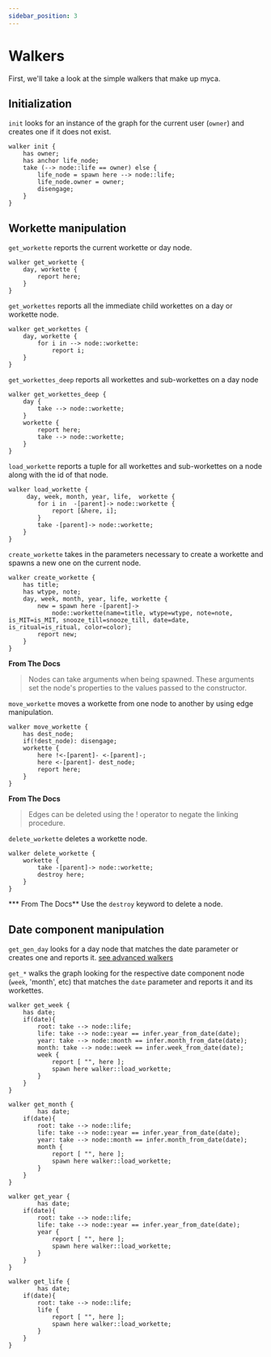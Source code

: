 ```yaml
---
sidebar_position: 3
---
```


# Walkers

First, we'll take a look at the simple walkers that make up myca.

## Initialization

`init` looks for an instance of the graph for the current user (`owner`) and creates one if it does not exist.

```jac
walker init {
    has owner;
    has anchor life_node;
    take (--> node::life == owner) else {
        life_node = spawn here --> node::life;
        life_node.owner = owner;
        disengage;
    }
}
```

## Workette manipulation

`get_workette` reports the current workette or day node.

```jac
walker get_workette {
    day, workette {
        report here;
    }
}

```

`get_workettes` reports all the immediate child workettes on a day or workette node.

```jac
walker get_workettes {
    day, workette {
        for i in --> node::workette:
            report i;
    }
}
```

`get_workettes_deep` reports all workettes and sub-workettes on a day node

```jac
walker get_workettes_deep {
    day {
        take --> node::workette;
    }
    workette {
        report here;
        take --> node::workette;
    }
}
```

`load_workette` reports a tuple for all workettes and sub-workettes on a node along with the id of that node.

```jac
walker load_workette {
     day, week, month, year, life,  workette {
        for i in  -[parent]-> node::workette {
            report [&here, i];
        }
        take -[parent]-> node::workette;
    }
}
```

`create_workette` takes in the parameters necessary to create a workette and spawns a new one on the current node.

```jac
walker create_workette {
    has title;
    has wtype, note;
    day, week, month, year, life, workette {
        new = spawn here -[parent]->
            node::workette(name=title, wtype=wtype, note=note, is_MIT=is_MIT, snooze_till=snooze_till, date=date, is_ritual=is_ritual, color=color);
        report new;
    }
}
```

**From The Docs**
>Nodes can take arguments when being spawned. These arguments set the node's properties to the values passed to the constructor.

`move_workette` moves a workette from one node to another by using edge manipulation.

```jac
walker move_workette {
    has dest_node;
    if(!dest_node): disengage;
    workette {
        here !<-[parent]- <-[parent]-;
        here <-[parent]- dest_node;
        report here;
    }
}

```

**From The Docs**
> Edges can be deleted using the ! operator to negate the linking procedure.

`delete_workette` deletes a workette node.

```jac
walker delete_workette {
    workette {
        take -[parent]-> node::workette;
        destroy here;
    }
}
```

*** From The Docs**
Use the `destroy` keyword to delete a node.

## Date component manipulation

<!-- TODO: add link below -->
`get_gen_day` looks for a day node that matches the date parameter or creates one and reports it. [see advanced walkers](/docs/myca-a-jaseci-product/walkers-advanced)

`get_*` walks the graph looking for the respective date component node (`week`, 'month', etc) that matches the `date` parameter and reports it and its workettes.

```jac
walker get_week {
    has date;
    if(date){
        root: take --> node::life;
        life: take --> node::year == infer.year_from_date(date);
        year: take --> node::month == infer.month_from_date(date);
        month: take --> node::week == infer.week_from_date(date);
        week {
            report [ "", here ];
            spawn here walker::load_workette;
        }
    }
}
```

```jac
walker get_month {
        has date;
    if(date){
        root: take --> node::life;
        life: take --> node::year == infer.year_from_date(date);
        year: take --> node::month == infer.month_from_date(date);
        month {
            report [ "", here ];
            spawn here walker::load_workette;
        }
    }
}
```

```jac
walker get_year {
        has date;
    if(date){
        root: take --> node::life;
        life: take --> node::year == infer.year_from_date(date);
        year {
            report [ "", here ];
            spawn here walker::load_workette;
        }
    }
}
```

```jac
walker get_life {
        has date;
    if(date){
        root: take --> node::life;
        life {
            report [ "", here ];
            spawn here walker::load_workette;
        }
    }
}
```

